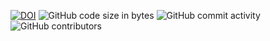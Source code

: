 [![DOI](https://zenodo.org/badge/531310181.svg)](https://zenodo.org/badge/latestdoi/531310181)
![GitHub code size in bytes](https://img.shields.io/github/languages/code-size/boscosylvester-john/se_hw_LuaToPython)
![GitHub commit activity](https://img.shields.io/github/commit-activity/m/boscosylvester-john/se_hw_LuaToPython?color=g)
![GitHub contributors](https://img.shields.io/github/contributors/boscosylvester-john/se_hw_LuaToPython)

